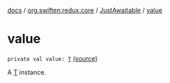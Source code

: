 [docs](../../index.md) / [org.swiften.redux.core](../index.md) / [JustAwaitable](index.md) / [value](./value.md)

# value

`private val value: `[`T`](index.md#T) [(source)](https://github.com/protoman92/KotlinRedux/tree/master/common\common-core\src\main\kotlin/org/swiften/redux/core/Awaitable.kt#L57)

A [T](index.md#T) instance.

